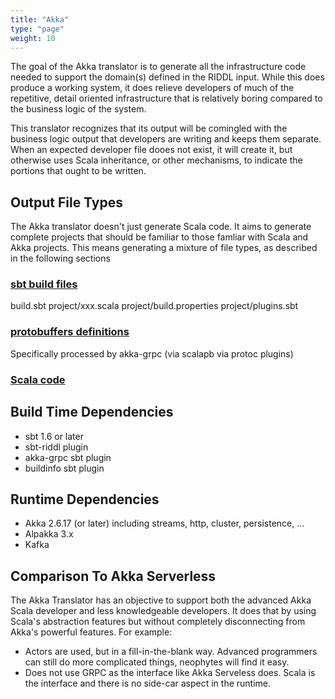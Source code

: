 ```yaml
---
title: "Akka"
type: "page"
weight: 10
---
```


The goal of the Akka translator is to generate all the infrastructure code 
needed to support the domain(s) defined in the RIDDL input. While this does 
produce a working system, it does relieve developers of much of the 
repetitive, detail oriented infrastructure that is relatively boring 
compared to the business logic of the system. 

This translator recognizes that its output will be comingled with the 
business logic output that developers are writing and keeps them separate. 
When an expected developer file dooes not exist, it will create it, but 
otherwise uses Scala inheritance, or other mechanisms, to indicate the 
portions that ought to be written. 

## Output File Types
The Akka translator doesn't just generate Scala code. It aims to generate 
complete projects that should be familiar to those famliar with Scala and 
Akka projects. This means generating a mixture of file types, as described 
in the following sections
### [sbt build files](https://scala-sbt.org)
build.sbt
project/xxx.scala
project/build.properties
project/plugins.sbt

### [protobuffers definitions](https://developers.google.com/protocol-buffers/docs/proto3)

Specifically processed by akka-grpc (via scalapb via protoc plugins)

### [Scala code](https://scala-lang.org)

## Build Time Dependencies
* sbt 1.6 or later
* sbt-riddl plugin
* akka-grpc sbt plugin
* buildinfo sbt plugin

## Runtime Dependencies
* Akka 2.6.17 (or later) including streams, http, cluster, persistence, ...
* Alpakka 3.x
* Kafka  

## Comparison To Akka Serverless
The Akka Translator has an objective to support both the advanced Akka Scala 
developer and less knowledgeable developers. It does that by using Scala's 
abstraction features but without completely disconnecting from Akka's 
powerful features.  For example:
* Actors are used, but in a fill-in-the-blank way. Advanced programmers can 
  still do more complicated things, neophytes will find it easy.
* Does not use GRPC as the interface like Akka Serveless does. Scala is the 
  interface and there is no side-car aspect in the runtime.

